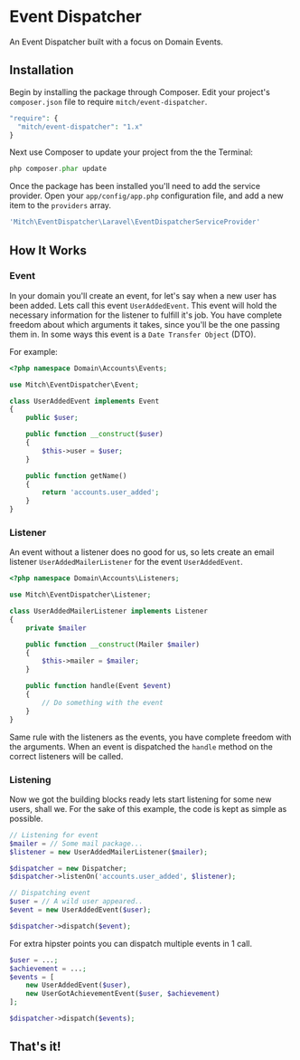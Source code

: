# Event Dispatcher

An Event Dispatcher built with a focus on Domain Events.

## Installation

Begin by installing the package through Composer. Edit your project's `composer.json` file to require `mitch/event-dispatcher`.

  ```php
  "require": {
    "mitch/event-dispatcher": "1.x"
  }
  ```

Next use Composer to update your project from the the Terminal:

  ```php
  php composer.phar update
  ```

Once the package has been installed you'll need to add the service provider. Open your `app/config/app.php` configuration file, and add a new item to the `providers` array.

  ```php
  'Mitch\EventDispatcher\Laravel\EventDispatcherServiceProvider'
  ```

## How It Works

### Event
In your domain you'll create an event, for let's say when a new user has been added.
Lets call this event `UserAddedEvent`. This event will hold the necessary information for the listener to fulfill it's job.
You have complete freedom about which arguments it takes, since you'll be the one passing them in.
In some ways this event is a `Date Transfer Object` (DTO).

For example:

```php
<?php namespace Domain\Accounts\Events;

use Mitch\EventDispatcher\Event;

class UserAddedEvent implements Event
{
    public $user;

    public function __construct($user)
    {
        $this->user = $user;
    }

    public function getName()
    {
        return 'accounts.user_added';
    }
}
```

### Listener
An event without a listener does no good for us, so lets create an email listener `UserAddedMailerListener` for the event `UserAddedEvent`.

```php
<?php namespace Domain\Accounts\Listeners;

use Mitch\EventDispatcher\Listener;

class UserAddedMailerListener implements Listener
{
    private $mailer

    public function __construct(Mailer $mailer)
    {
        $this->mailer = $mailer;
    }

    public function handle(Event $event)
    {
        // Do something with the event
    }
}
```

Same rule with the listeners as the events, you have complete freedom with the arguments.
When an event is dispatched the `handle` method on the correct listeners will be called.

### Listening
Now we got the building blocks ready lets start listening for some new users, shall we.
For the sake of this example, the code is kept as simple as possible.

```php
// Listening for event
$mailer = // Some mail package...
$listener = new UserAddedMailerListener($mailer);

$dispatcher = new Dispatcher;
$dispatcher->listenOn('accounts.user_added', $listener);

// Dispatching event
$user = // A wild user appeared..
$event = new UserAddedEvent($user);

$dispatcher->dispatch($event);
```

For extra hipster points you can dispatch multiple events in 1 call.

```php
$user = ...;
$achievement = ...;
$events = [
    new UserAddedEvent($user),
    new UserGotAchievementEvent($user, $achievement)
];

$dispatcher->dispatch($events);
```

## That's it!

